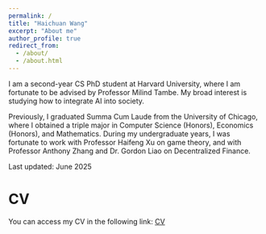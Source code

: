 ```yaml
---
permalink: /
title: "Haichuan Wang"
excerpt: "About me"
author_profile: true
redirect_from: 
  - /about/
  - /about.html
---
```


I am a second-year CS PhD student at Harvard University, where I am fortunate to be advised by Professor Milind Tambe. My broad interest is studying how to integrate AI into society. 

Previously, I graduated Summa Cum Laude from the University of Chicago, where I obtained a triple major in Computer Science (Honors), Economics (Honors), and Mathematics. During my undergraduate years, I was fortunate to work with Professor Haifeng Xu on game theory, and with Professor Anthony Zhang and Dr. Gordon Liao on Decentralized Finance.

Last updated: June 2025

CV
======

You can access my CV in the following link: [CV](https://www.dropbox.com/scl/fi/fjmtpxk3fxauk5xg9e9x4/Haichuan_CV_Sept2025.pdf?rlkey=bczxk277ycpx0ltgjdzbpvq1e&st=4q2c9rgk&dl=0)


